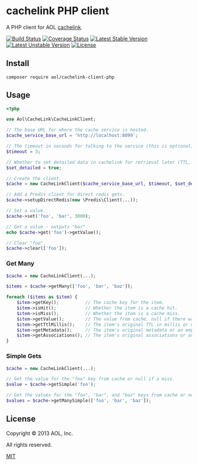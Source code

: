 # cachelink PHP client

A PHP client for AOL [cachelink](https://github.com/aol/cachelink-service).

[![Build Status](https://travis-ci.org/aol/cachelink-client-php.svg?branch=master)](https://travis-ci.org/aol/cachelink-client-php)
[![Coverage Status](https://coveralls.io/repos/github/aol/cachelink-client-php/badge.svg?branch=master)](https://coveralls.io/github/aol/cachelink-client-php?branch=master)
[![Latest Stable Version](https://poser.pugx.org/aol/cachelink-client-php/v/stable.png)](https://packagist.org/packages/aol/cachelink-client-php)
[![Latest Unstable Version](https://poser.pugx.org/aol/cachelink-client-php/v/unstable.png)](https://packagist.org/packages/aol/cachelink-client-php)
[![License](https://poser.pugx.org/aol/cachelink-client-php/license.png)](https://packagist.org/packages/aol/cachelink-client-php)

## Install

```
composer require aol/cachelink-client-php
```

## Usage

```php
<?php

use Aol\CacheLink\CacheLinkClient;

// The base URL for where the cache service is hosted.
$cache_service_base_url = 'http://localhost:8899';

// The timeout in seconds for talking to the service (this is optional).
$timeout = 3;

// Whether to set detailed data in cachelink for retrieval later (TTL, associations, metadata, etc.).
$set_detailed = true;

// Create the client.
$cache = new CacheLinkClient($cache_service_base_url, $timeout, $set_detailed);

// Add a Predis client for direct redis gets.
$cache->setupDirectRedis(new \Predis\Client(...));

// Set a value.
$cache->set('foo', 'bar', 3000);

// Get a value - outputs "bar".
echo $cache->get('foo')->getValue();

// Clear "foo".
$cache->clear(['foo']);
```

### Get Many

```php
$cache = new CacheLinkClient(...);

$items = $cache->getMany(['foo', 'bar', 'baz']);

foreach ($items as $item) {
	$item->getKey();          // The cache key for the item.
	$item->isHit();           // Whether the item is a cache hit.
	$item->isMiss();          // Whether the item is a cache miss.
	$item->getValue();        // The value from cache, null if there was none.
	$item->getTtlMillis();    // The item's original TTL in millis or null if none.
	$item->getMetadata();     // The item's original metadata or an empty array if none.
	$item->getAssociations(); // The item's original associations or an empty array if none.
}
```

### Simple Gets

```php
$cache = new CacheLinkClient(...);

// Get the value for the "foo" key from cache or null if a miss.
$value = $cache->getSimple('foo');

// Get the values for the "foo", "bar", and "baz" keys from cache or nulls if misses.
$values = $cache->getManySimple(['foo', 'bar', 'baz']);
```

## License

Copyright © 2013 AOL, Inc.

All rights reserved.

[MIT](LICENSE)
